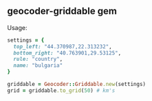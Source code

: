 ## geocoder-griddable gem

Usage:

``` ruby
settings = {
  top_left: "44.370987,22.313232", 
  bottom_right: "40.763901,29.53125",
  rule: "country",
  name: "bulgaria"
}

griddable = Geocoder::Griddable.new(settings)
grid = griddable.to_grid(50) # km's
```
